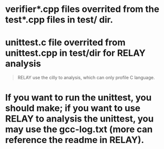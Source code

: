 # verifier\*\.cpp files overrited from the test\*\.cpp files in test/ dir.
# unittest.c file overrited from unittest.cpp in test/dir for RELAY analysis

> RELAY use the cilly to analysis, which can only profile C language.

# If you want to run the unittest, you should make; if you want to use RELAY to analysis the unittest, you may use the gcc-log.txt (more can reference the readme in RELAY).